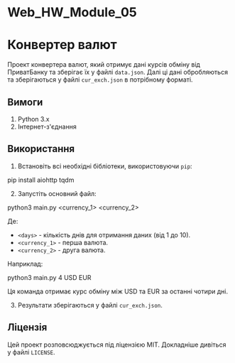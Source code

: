# Web_HW_Module_05
# Конвертер валют

Проект конвертера валют, який отримує дані курсів обміну від ПриватБанку та зберігає їх у файлі `data.json`. Далі ці дані обробляються та зберігаються у файлі `cur_exch.json` в потрібному форматі.

## Вимоги

1. Python 3.x
2. Інтернет-з'єднання

## Використання

1. Встановіть всі необхідні бібліотеки, використовуючи `pip`:

pip install aiohttp tqdm


2. Запустіть основний файл:

python3 main.py <days> <currency_1> <currency_2>

Де:
- `<days>` - кількість днів для отримання даних (від 1 до 10).
- `<currency_1>` - перша валюта.
- `<currency_2>` - друга валюта.

Наприклад:

python3 main.py 4 USD EUR


Ця команда отримає курс обміну між USD та EUR за останні чотири дні.

3. Результати зберігаються у файлі `cur_exch.json`.

## Ліцензія

Цей проект розповсюджується під ліцензією MIT. Докладніше дивіться у файлі `LICENSE`.
